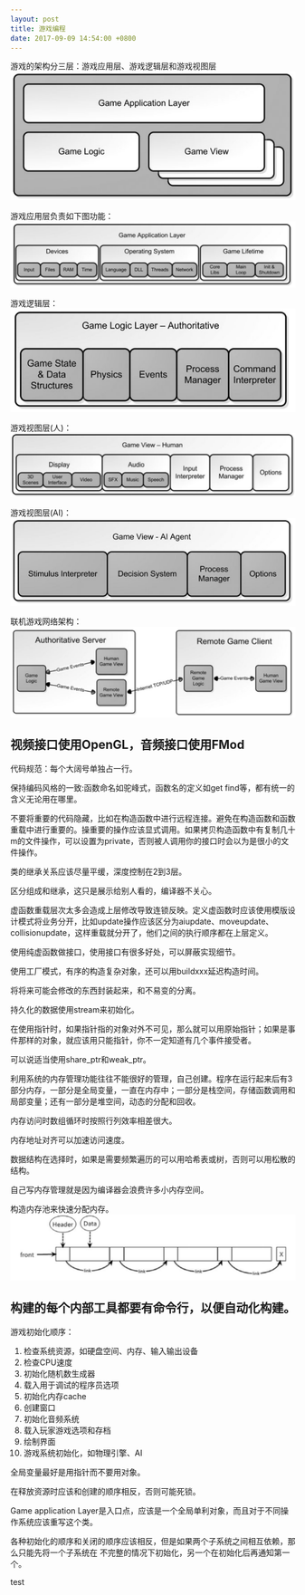 ```yaml
---
layout: post
title: 游戏编程
date: 2017-09-09 14:54:00 +0800
---
```


游戏的架构分三层：游戏应用层、游戏逻辑层和游戏视图层
![game architecture](/image/game-arch.png)

游戏应用层负责如下图功能：
![application layer](/image/application-layer.png)

游戏逻辑层：
![game logic](/image/game-logic.png)

游戏视图层(人)：
![game view human](/image/game-view.png)

游戏视图层(AI)：
![game view AI](/image/ai-agent.png)

联机游戏网络架构：
![network architecture](/image/network-arch.png)

视频接口使用OpenGL，音频接口使用FMod
--------------------------------------------------------------
代码规范：每个大阔号单独占一行。

保持编码风格的一致:函数命名如驼峰式，函数名的定义如get find等，都有统一的含义无论用在哪里。

不要将重要的代码隐藏，比如在构造函数中进行远程连接。避免在构造函数和函数重载中进行重要的。操重要的操作应该显式调用。如果拷贝构造函数中有复制几十m的文件操作，可以设置为private，否则被人调用你的接口时会以为是很小的文件操作。

类的继承关系应该尽量平缓，深度控制在2到3层。

区分组成和继承，这只是展示给别人看的，编译器不关心。

虚函数重载层次太多会造成上层修改导致连锁反映。定义虚函数时应该使用模版设计模式将业务分开，比如update操作应该区分为aiupdate、moveupdate、collisionupdate，这样重载就分开了，他们之间的执行顺序都在上层定义。

使用纯虚函数做接口，使用接口有很多好处，可以屏蔽实现细节。

使用工厂模式，有序的构造复杂对象，还可以用buildxxx延迟构造时间。

将将来可能会修改的东西封装起来，和不易变的分离。

持久化的数据使用stream来初始化。

在使用指针时，如果指针指的对象对外不可见，那么就可以用原始指针；如果是事件那样的对象，就应该用只能指针，你不一定知道有几个事件接受者。

可以说适当使用share_ptr和weak_ptr。

利用系统的内存管理功能往往不能很好的管理，自己创建。程序在运行起来后有3部分内存，一部分是全局变量，一直在内存中；一部分是栈空间，存储函数调用和局部变量；还有一部分是堆空间，动态的分配和回收。

内存访问时数组循环时按照行列效率相差很大。

内存地址对齐可以加速访问速度。

数据结构在选择时，如果是需要频繁遍历的可以用哈希表或树，否则可以用松散的结构。

自己写内存管理就是因为编译器会浪费许多小内存空间。

构造内存池来快速分配内存。
![memory pool](/image/memory-pool.png)

构建的每个内部工具都要有命令行，以便自动化构建。
--------------------------------------------------
游戏初始化顺序：
1. 检查系统资源，如硬盘空间、内存、输入输出设备
2. 检查CPU速度
3. 初始化随机数生成器
4. 载入用于调试的程序员选项
5. 初始化内存cache
6. 创建窗口
7. 初始化音频系统
8. 载入玩家游戏选项和存档
9. 绘制界面
10. 游戏系统初始化，如物理引擎、AI

全局变量最好是用指针而不要用对象。

在释放资源时应该和创建的顺序相反，否则可能死锁。

Game application Layer是入口点，应该是一个全局单利对象，而且对于不同操作系统应该重写这个类。

各种初始化的顺序和关闭的顺序应该相反，但是如果两个子系统之间相互依赖，那么只能先将一个子系统在
不完整的情况下初始化，另一个在初始化后再通知第一个。

test
